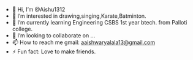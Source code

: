 - 👋 Hi, I’m @Aishu1312
- 👀 I’m interested in drawing,singing,Karate,Batminton.
- 🌱 I’m currently learning Engineering CSBS 1st year btech. from Palloti college.
- 💞️ I’m looking to collaborate on ...
- 📫 How to reach me gmail: aaishwaryalala13@gmail.com
- ⚡ Fun fact: Love to make friends.

<!---
Aishu1312/Aishu1312 is a ✨ special ✨ repository because its `README.md` (this file) appears on your GitHub profile.
You can click the Preview link to take a look at your changes.
--->

